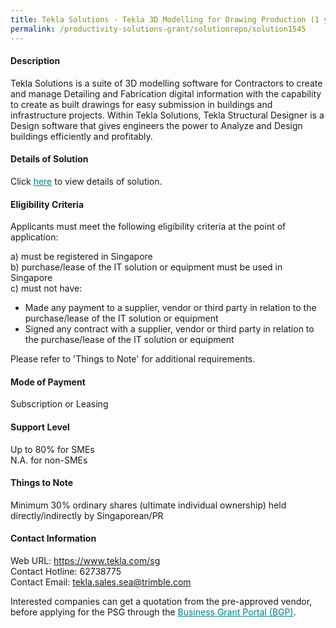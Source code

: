 ```yaml
---
title: Tekla Solutions - Tekla 3D Modelling for Drawing Production (1 year) with Training
permalink: /productivity-solutions-grant/solutionrepo/solution1545
---
```


#### Description

Tekla Solutions is a suite of 3D modelling software for Contractors to create and manage Detailing and Fabrication digital information with the capability to create as built drawings for easy submission in buildings and infrastructure projects. Within Tekla Solutions, Tekla Structural Designer is a Design software that gives engineers the power to Analyze and Design buildings efficiently and profitably.

#### Details of Solution

Click <a href='https://govassist.gobusiness.gov.sg/images/psg/Desensitised_Trimble_20200364_Annex_3_Part_5.pdf' style='color:#037e8a'>here</a> to view details of solution.

#### Eligibility Criteria

Applicants must meet the following eligibility criteria at the point of application:

a) must be registered in Singapore <br>
b) purchase/lease of the IT solution or equipment must be used in Singapore <br>
c) must not have:
- Made any payment to a supplier, vendor or third party in relation to the purchase/lease of the IT solution or equipment
- Signed any contract with a supplier, vendor or third party in relation to the purchase/lease of the IT solution or equipment

Please refer to 'Things to Note' for additional requirements.

#### Mode of Payment
Subscription or Leasing

#### Support Level
Up to 80% for SMEs <br>
N.A. for non-SMEs

#### Things to Note
Minimum 30% ordinary shares (ultimate individual ownership) held directly/indirectly by Singaporean/PR

#### Contact Information
Web URL: https://www.tekla.com/sg <br>Contact Hotline: 62738775 <br>Contact Email: tekla.sales.sea@trimble.com <br>

Interested companies can get a quotation from the pre-approved vendor, before applying for the PSG through the <a target='_blank' style='color:#037e8a' href='https://www.businessgrants.gov.sg/'>Business Grant Portal (BGP)</a>.
